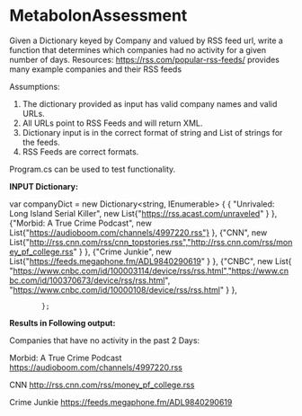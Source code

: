 # MetabolonAssessment
Given a Dictionary keyed by Company and valued by RSS feed url, write a function that determines which companies had no activity for a given number of days.
Resources: https://rss.com/popular-rss-feeds/ provides many example companies and their RSS feeds

Assumptions:
1. The dictionary provided as input has valid company names and valid URLs.
2. All URLs point to RSS Feeds and will return XML.
3. Dictionary input is in the correct format of string and List of strings for the feeds.
4. RSS Feeds are correct formats.


Program.cs can be used to test functionality.

**INPUT Dictionary:**

var companyDict = new Dictionary<string, IEnumerable<string>>
            {
                { "Unrivaled: Long Island Serial Killer", new List<string>{"https://rss.acast.com/unraveled" } },
                {"Morbid: A True Crime Podcast", new List<string>{"https://audioboom.com/channels/4997220.rss"} },
                {"CNN", new List<string>{"http://rss.cnn.com/rss/cnn_topstories.rss","http://rss.cnn.com/rss/money_pf_college.rss" } },
                {"Crime Junkie", new List<string>{"https://feeds.megaphone.fm/ADL9840290619" } },
                {"CNBC", new List<string>{ "https://www.cnbc.com/id/100003114/device/rss/rss.html","https://www.cnbc.com/id/100370673/device/rss/rss.html",         "https://www.cnbc.com/id/10000108/device/rss/rss.html" } },

            };
            
  
**Results in Following output:**
 
  Companies that have no activity in the past 2 Days:

  Morbid: A True Crime Podcast
        https://audioboom.com/channels/4997220.rss

  CNN
        http://rss.cnn.com/rss/money_pf_college.rss

  Crime Junkie
        https://feeds.megaphone.fm/ADL9840290619
